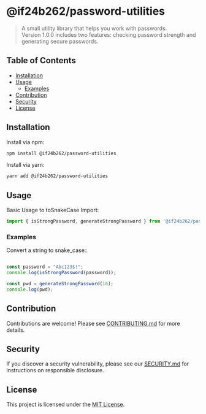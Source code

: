 # @if24b262/password-utilities 

> A small utility library that helps you work with passwords.  
> Version 1.0.0 includes two features: checking password strength and generating secure passwords.

## Table of Contents

- [Installation](#installation)
- [Usage](#usage)
   - [Examples](#examples)
- [Contribution](#contribution)
- [Security](#security)
- [License](#license)

## Installation

Install via npm:

```bash
npm install @if24b262/password-utilities 
```
Install via yarn:

```bash
yarn add @if24b262/password-utilities 
```

## Usage

Basic Usage to toSnakeCase Import:

```js
import { isStrongPassword, generateStrongPassword } from '@if24b262/password-utilities';
```

### Examples

Convert a string to snake_case::

```js

const password = "Abc123$!";
console.log(isStrongPassword(password)); 

const pwd = generateStrongPassword(16);
console.log(pwd); 

```

## Contribution

Contributions are welcome! Please see [CONTRIBUTING.md](./CONTRIBUTING.md) for more details.

## Security

If you discover a security vulnerability, please see our [SECURITY.md](./SECURITY.md) for instructions on responsible disclosure.

## License

This project is licensed under the [MIT License](./LICENSE.md).
